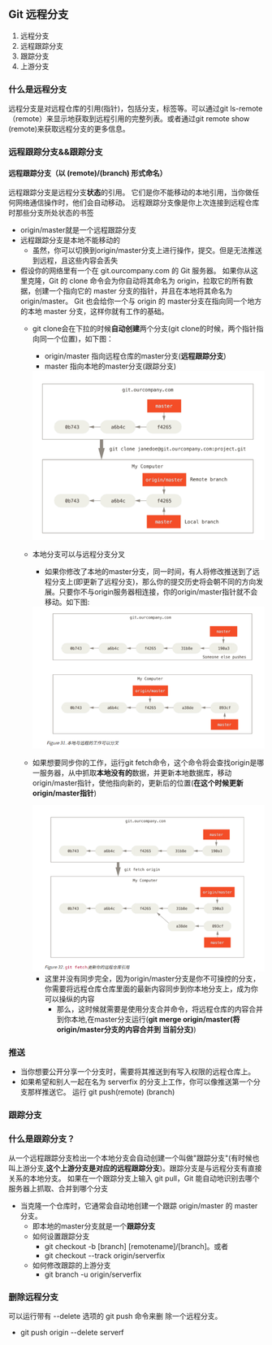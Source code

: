 ## Git 远程分支
1. 远程分支
2. 远程跟踪分支
3. 跟踪分支
4. 上游分支
### 什么是远程分支
远程分支是对远程仓库的引用(指针)，包括分支，标签等。可以通过git ls-remote（remote）来显示地获取到远程引用的完整列表。或者通过git remote show (remote)来获取远程分支的更多信息。
### 远程跟踪分支&&跟踪分支
#### 远程跟踪分支（以 (remote)/(branch) 形式命名）
远程跟踪分支是远程分支**状态**的引用。 它们是你不能移动的本地引用，当你做任何网络通信操作时，他们会自动移动。 远程跟踪分支像是你上次连接到远程仓库时那些分支所处状态的书签
  + origin/master就是一个远程跟踪分支  
  + 远程跟踪分支是本地不能移动的
     - 虽然，你可以切换到origin/master分支上进行操作，提交。但是无法推送到远程，且这些内容会丢失 
  +  假设你的网络里有一个在 git.ourcompany.com 的 Git 服务器。 如果你从这里克隆，Git 的 clone 命令会为你自动将其命名为 origin，拉取它的所有数据，创建一个指向它的 master 分支的指针，并且在本地将其命名为 origin/master。 Git 也会给你一个与 origin 的 master分支在指向同一个地方的本地 master 分支，这样你就有工作的基础。
     - git clone会在下拉的时候**自动创建**两个分支(git clone的时候，两个指针指向同一个位置)，如下图：
       + origin/master  指向远程仓库的master分支(**远程跟踪分支**)
       + master 指向本地的master分支(跟踪分支)
        <div><img src = "./pics/remote_branch/git_clone.png"/></div>
     - 本地分支可以与远程分支分叉  
       + 如果你修改了本地的master分支，同一时间，有人将修改推送到了远程分支上(即更新了远程分支)，那么你的提交历史将会朝不同的方向发展。只要你不与origin服务器相连接，你的origin/master指针就不会移动。如下图:
        <div><img src = "./pics/remote_branch/git_commit.png"/></div>
     - 如果想要同步你的工作，运行git fetch命令，这个命令将会查找origin是哪一服务器，从中抓取**本地没有的**数据，并更新本地数据库，移动origin/master指针，使他指向新的，更新后的位置(**在这个时候更新origin/master指针**)
       <div><img src = "./pics/remote_branch/git_fetch.png"/></div>
       
       + 这里并没有同步完全，因为origin/master分支是你不可操控的分支，你需要将远程仓库仓库里面的最新内容同步到你本地分支上，成为你可以操纵的内容
         - 那么，这时候就需要是使用分支合并命令，将远程仓库的内容合并到你本地,在master分支运行(**git merge origin/master(将origin/master分支的内容合并到 当前分支)**)
### 推送
+ 当你想要公开分享一个分支时，需要将其推送到有写入权限的远程仓库上。
+ 如果希望和别人一起在名为 serverfix 的分支上工作，你可以像推送第一个分支那样推送它。 运行 git push(remote) (branch)
### 跟踪分支
### 什么是跟踪分支？
从一个远程跟踪分支检出一个本地分支会自动创建一个叫做"跟踪分支"(有时候也叫上游分支,**这个上游分支是对应的远程跟踪分支**)。跟踪分支是与远程分支有直接关系的本地分支。 如果在一个跟踪分支上输入 git pull，Git 能自动地识别去哪个服务器上抓取、合并到哪个分支
+ 当克隆一个仓库时，它通常会自动地创建一个跟踪 origin/master 的 master 分支。 
   - 即本地的master分支就是一个**跟踪分支**
   - 如何设置跟踪分支
      + git checkout -b [branch] [remotename]/[branch]。或者
      + git checkout --track origin/serverfix
   - 如何修改跟踪的上游分支
      + git branch -u origin/serverfix
### 删除远程分支
 可以运行带有 --delete 选项的 git push 命令来删
除一个远程分支。
+ git push origin --delete serverf
